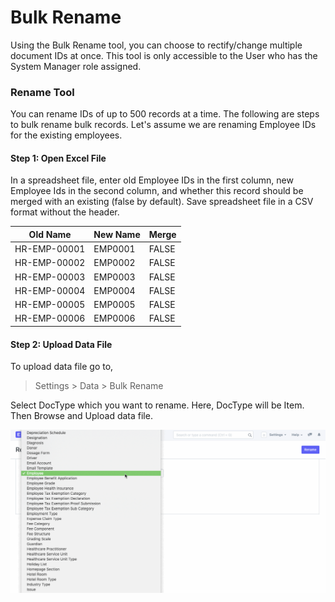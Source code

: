 
# Bulk Rename



Using the Bulk Rename tool, you can choose to rectify/change multiple document IDs at once. This tool is only accessible to the User who has the System Manager role assigned.


### Rename Tool


You can rename IDs of up to 500 records at a time. The following are steps to bulk rename bulk records. Let's assume we are renaming Employee IDs for the existing employees.


#### Step 1: Open Excel File


In a spreadsheet file, enter old Employee IDs in the first column, new Employee Ids in the second column, and whether this record should be merged with an existing (false by default). Save spreadsheet file in a CSV format without the header.




| Old Name | New Name | Merge |
| --- | --- | --- |
| HR-EMP-00001 | EMP0001 | FALSE |
| HR-EMP-00002 | EMP0002 | FALSE |
| HR-EMP-00003 | EMP0003 | FALSE |
| HR-EMP-00004 | EMP0004 | FALSE |
| HR-EMP-00005 | EMP0005 | FALSE |
| HR-EMP-00006 | EMP0006 | FALSE |


#### Step 2: Upload Data File


To upload data file go to,



> 
> Settings > Data > Bulk Rename
> 
> 
> 


Select DocType which you want to rename. Here, DocType will be Item. Then Browse and Upload data file.


![Upload Data](/files/using-bulk-rename-2.gif)





